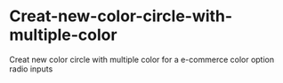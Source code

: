 # Creat-new-color-circle-with-multiple-color
Creat new color circle with multiple color for a e-commerce color option radio inputs 
